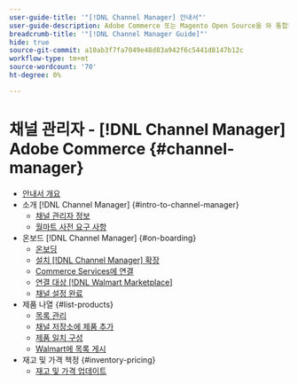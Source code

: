 ```yaml
---
user-guide-title: '"[!DNL Channel Manager] 안내서"'
user-guide-description: Adobe Commerce 또는 Magento Open Source을 와 통합하여 매출을 증대하고 고객 기반을 확장합니다. [!DNL Walmart Marketplace Seller Central] 계정이 필요합니다.
breadcrumb-title: '"[!DNL Channel Manager Guide]"'
hide: true
source-git-commit: a10ab3f7fa7049e48d83a942f6c5441d8147b12c
workflow-type: tm+mt
source-wordcount: '70'
ht-degree: 0%

---
```



# 채널 관리자 - [!DNL Channel Manager] Adobe Commerce {#channel-manager}

- [안내서 개요](guide-overview.md)
- 소개 [!DNL Channel Manager] {#intro-to-channel-manager}
   - [채널 관리자 정보](overview.md)
   - [월마트 사전 요구 사항](walmart-prerequisites.md)
- 온보드 [!DNL Channel Manager] {#on-boarding}
   - [온보딩](onboard.md)
   - [설치 [!DNL Channel Manager] 확장](install.md)
   - [Commerce Services에 연결](connect.md)
   - [연결 대상 [!DNL Walmart Marketplace]](connect-marketplace.md)
   - [채널 설정 완료](complete-store-setup.md)
- 제품 나열 {#list-products}
   - [목록 관리](manage-listings.md)
   - [채널 저장소에 제품 추가](add-products-to-connected-channel.md)
   - [제품 일치 구성](map-product-attributes-for-matching.md)
   - [Walmart에 목록 게시](publish-listings-to-marketplace.md)
- 재고 및 가격 책정 {#inventory-pricing}
   - [재고 및 가격 업데이트](inventory-and-price-updates.md)

